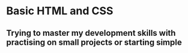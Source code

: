 # Basic HTML and CSS
## Trying to master my development skills with practising on small projects or starting simple